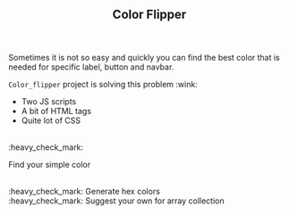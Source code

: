 <!DOCTYPE html>
<html>
  
  <header> 
  <h2>Color Flipper</h2> 
  </header>

<body>
  <div>
<p>Sometimes it is not so easy and quickly you can find the best color that is needed for specific label, button and navbar.</p>

<p><code>Color_flipper</code> project is solving this problem :wink:</p>
<ul>
<li>Two JS scripts</li>
<li>A bit of HTML tags</li>
<li>Quite lot of CSS</li>
</ul>
</div>
<br>
<div>
  :heavy_check_mark: <p>Find your simple color</p>
<br>
:heavy_check_mark: Generate hex colors
<br>
:heavy_check_mark: Suggest your own for array collection
</div>

</body>
</html>
